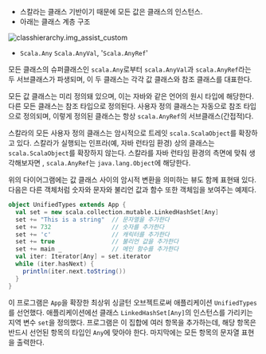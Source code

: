 - 스칼라는 클래스 기반이기 때문에 모든 값은 클래스의 인스턴스.
- 아래는 클래스 계층 구조

![classhierarchy.img_assist_custom](https://ws1.sinaimg.cn/large/006tNc79gy1g3cbzqz5z7j30gn0b141o.jpg)



- `Scala.Any` `Scala.AnyVal`, '`Scala.AnyRef`'



모든 클래스의 슈퍼클래스인 `scala.Any`로부터 `scala.AnyVal`과 `scala.AnyRef`라는 두 서브클래스가 파생되며, 이 두 클래스는 각각 값 클래스와 참조 클래스를 대표한다. 

모든 값 클래스는 미리 정의돼 있으며, 이는 자바와 같은 언어의 원시 타입에 해당한다. 다른 모든 클래스는 참조 타입으로 정의된다. 사용자 정의 클래스는 자동으로 참조 타입으로 정의되며, 이렇게 정의된 클래스는 항상 `scala.AnyRef`의 서브클래스(간접적)다. 

스칼라의 모든 사용자 정의 클래스는 암시적으로 트레잇 `scala.ScalaObject`를 확장하고 있다. 스칼라가 실행되는 인프라(예, 자바 런타임 환경) 상의 클래스는 `scala.ScalaObject`를 확장하지 않는다. 스칼라를 자바 런타임 환경의 측면에 맞춰 생각해보자면 , `scala.AnyRef`는 `java.lang.Object`에 해당한다. 

위의 다이어그램에는 값 클래스 사이의 암시적 변환을 의미하는 뷰도 함께 표현돼 있다. 다음은 다른 객체처럼 숫자와 문자와 불리언 값과 함수 또한 객체임을 보여주는 예제다.



```scala
object UnifiedTypes extends App {
  val set = new scala.collection.mutable.LinkedHashSet[Any]
  set += "This is a string"  // 문자열을 추가한다
  set += 732                 // 숫자를 추가한다
  set += 'c'                 // 캐릭터를 추가한다
  set += true                // 불리언 값을 추가한다
  set += main _              // 메인 함수를 추가한다
  val iter: Iterator[Any] = set.iterator
  while (iter.hasNext) {
    println(iter.next.toString())
  }
}
```

이 프로그램은 `App`을 확장한 최상위 싱글턴 오브젝트로써 애플리케이션 `UnifiedTypes`를 선언했다. 애플리케이션에선 클래스 `LinkedHashSet[Any]`의 인스턴스를 가리키는 지역 변수 `set`을 정의했다. 프로그램은 이 집합에 여러 항목을 추가하는데, 해당 항목은 반드시 선언된 항목의 타입인 `Any`에 맞아야 한다. 마지막에는 모든 항목의 문자열 표현을 출력한다.

